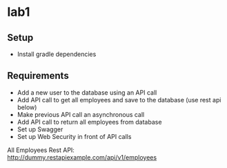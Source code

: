 # lab1

## Setup
- Install gradle dependencies

## Requirements
- Add a new user to the database using an API call
- Add API call to get all employees and save to the database (use rest api below)
- Make previous API call an asynchronous call
- Add API call to return all employees from database
- Set up Swagger
- Set up Web Security in front of API calls

All Employees Rest API:
http://dummy.restapiexample.com/api/v1/employees